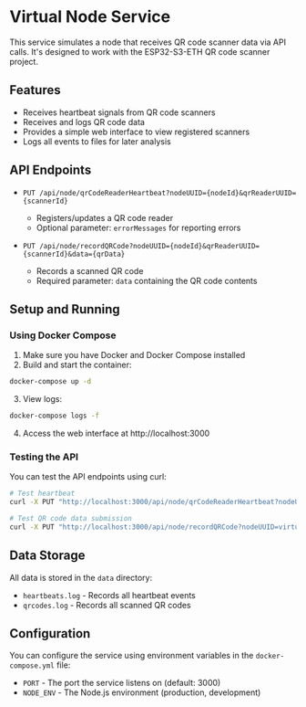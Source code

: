 # Virtual Node Service

This service simulates a node that receives QR code scanner data via API calls. It's designed to work with the ESP32-S3-ETH QR code scanner project.

## Features

- Receives heartbeat signals from QR code scanners
- Receives and logs QR code data
- Provides a simple web interface to view registered scanners
- Logs all events to files for later analysis

## API Endpoints

- `PUT /api/node/qrCodeReaderHeartbeat?nodeUUID={nodeId}&qrReaderUUID={scannerId}`
  - Registers/updates a QR code reader
  - Optional parameter: `errorMessages` for reporting errors

- `PUT /api/node/recordQRCode?nodeUUID={nodeId}&qrReaderUUID={scannerId}&data={qrData}`
  - Records a scanned QR code
  - Required parameter: `data` containing the QR code contents

## Setup and Running

### Using Docker Compose

1. Make sure you have Docker and Docker Compose installed
2. Build and start the container:

```bash
docker-compose up -d
```

3. View logs:

```bash
docker-compose logs -f
```

4. Access the web interface at http://localhost:3000

### Testing the API

You can test the API endpoints using curl:

```bash
# Test heartbeat
curl -X PUT "http://localhost:3000/api/node/qrCodeReaderHeartbeat?nodeUUID=virtual-node&qrReaderUUID=99"

# Test QR code data submission
curl -X PUT "http://localhost:3000/api/node/recordQRCode?nodeUUID=virtual-node&qrReaderUUID=99&data=TEST123456"
```

## Data Storage

All data is stored in the `data` directory:
- `heartbeats.log` - Records all heartbeat events
- `qrcodes.log` - Records all scanned QR codes

## Configuration

You can configure the service using environment variables in the `docker-compose.yml` file:
- `PORT` - The port the service listens on (default: 3000)
- `NODE_ENV` - The Node.js environment (production, development) 